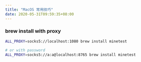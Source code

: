 ```yaml
---
title: "MacOS 常用技巧"
date: 2020-05-31T09:59:35+08:00
---
```


### brew install with proxy

```bash
ALL_PROXY=socks5://localhost:1080 brew install minetest

# or with password
ALL_PROXY=socks5://a:a@localhost:8765 brew install minetest

```
